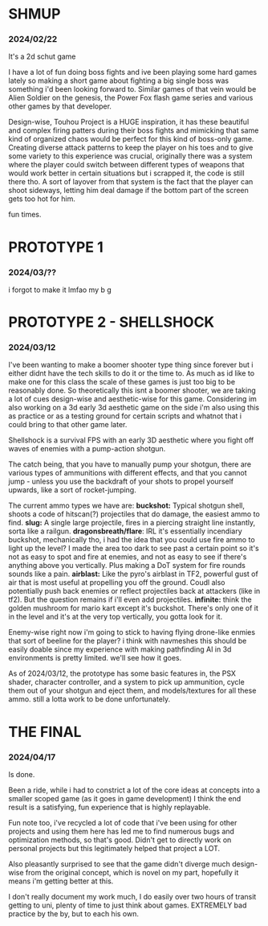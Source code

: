 # SHMUP
### 2024/02/22

It's a 2d schut game

I have a lot of fun doing boss fights and ive been playing some hard games lately so making a short game about fighting a big single boss was something i'd been looking forward to.
Similar games of that vein would be Alien Soldier on the genesis, the Power Fox flash game series and various other games by that developer.

Design-wise, Touhou Project is a HUGE inspiration, it has these beautiful and complex firing patters during their boss fights and mimicking that same kind of organized chaos would be perfect for this kind of boss-only game.
Creating diverse attack patterns to keep the player on his toes and to give some variety to this experience was crucial, originally there was a system where the player could switch between different types of weapons that would work better in certain situations but i scrapped it, the code is still there tho. A sort of layover from that system is the fact that the player can shoot sideways, letting him deal damage if the bottom part of the screen gets too hot for him.

fun times.

# PROTOTYPE 1
### 2024/03/??
i forgot to make it lmfao my b g

# PROTOTYPE 2 - SHELLSHOCK
### 2024/03/12
I've been wanting to make a boomer shooter type thing since forever but i either didnt have the tech skills to do it or the time to. As much as id like to make one for this class the scale of these games is just too big to be reasonably done. So theoretically this isnt a boomer shooter, we are taking a lot of cues design-wise and aesthetic-wise for this game. Considering im also working on a 3d early 3d aesthetic game on the side i'm also using this as practice or as a testing ground for certain scripts and whatnot that i could bring to that other game later.

Shellshock is a survival FPS with an early 3D aesthetic where you fight off waves of enemies with a pump-action shotgun.

The catch being, that you have to manually pump your shotgun, there are various types of ammunitions with different effects, and that you cannot jump - unless you use the backdraft of your shots to propel yourself upwards, like a sort of rocket-jumping.

The current ammo types we have are:
**buckshot:** Typical shotgun shell, shoots a code of hitscan(?) projectiles that do damage, the easiest ammo to find.
**slug:** A single large projectile, fires in a piercing straight line instantly, sorta like a railgun.
**dragonsbreath/flare**: IRL it's essentially incendiary buckshot, mechanically tho, i had the idea that you could use fire ammo to light up the level? I made the area too dark to see past a certain point so it's not as easy to spot and fire at enemies, and not as easy to see if there's anything above you vertically. Plus making a DoT system for fire rounds sounds like a pain.
**airblast:** Like the pyro's airblast in TF2, powerful gust of air that is most useful at propelling you off the ground. Coudl also potentially push back enemies or reflect projectiles back at attackers (like in tf2). But the question remains if i'll even add projectiles.
**infinite:** think the golden mushroom for mario kart except it's buckshot. There's only one of it in the level and it's at the very top vertically, you gotta look for it.

Enemy-wise right now i'm going to stick to having flying drone-like enmies that sort of beeline for the player? i think with navmeshes this should be easily doable since my experience with making pathfinding AI in 3d environments is pretty limited. we'll see how it goes.

As of 2024/03/12, the prototype has some basic features in, the PSX shader, character controller, and a system to pick up ammunition, cycle them out of your shotgun and eject them, and models/textures for all these ammo. still a lotta work to be done unfortunately.

# THE FINAL
### 2024/04/17
Is done.

Been a ride, while i had to constrict a lot of the core ideas at concepts into a smaller scoped game (as it goes in game development) I think the end result is a satisfying, fun experience that is highly replayable.

Fun note too, i've recycled a lot of code that i've been using for other projects and using them here has led me to find numerous bugs and optimization methods, so that's good. Didn't get to directly work on personal projects but this legitimately helped that project a LOT.

Also pleasantly surprised to see that the game didn't diverge much design-wise from the original concept, which is novel on my part, hopefully it means i'm getting better at this.

I don't really document my work much, I do easily over two hours of transit getting to uni, plenty of time to just think about games. EXTREMELY bad practice by the by, but to each his own.
